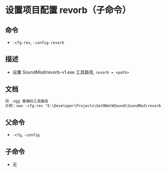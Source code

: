 # 设置项目配置 revorb（子命令）

## 命令
- `-cfg-rev`, `-config-revorb`

## 描述
- 设置 SoundMod/revorb-v1.exe 工具路径, `revorb = <path>`

## 文档
```txt
将 .ogg 重编码工具路径
示例：owo -cfg-rev "E:\Developer\Projects\GetOWotWSound\SoundMod\revorb-v1.exe"
```
## 父命令
- `-cfg`, `-config`

## 子命令
- 无